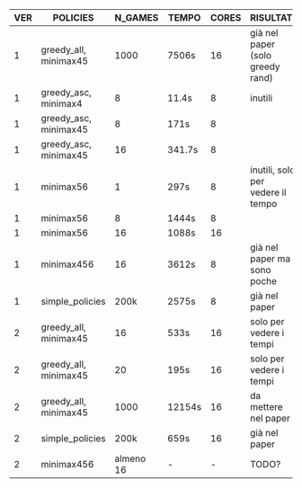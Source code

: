 | VER | POLICIES              | N_GAMES   | TEMPO  | CORES | RISULTATI                         |
| --- | --------------------- | --------- | ------ | ----- | --------------------------------- |
| 1   | greedy_all, minimax45 | 1000      | 7506s  | 16    | già nel paper (solo greedy rand)  |
| 1   | greedy_asc, minimax4  | 8         | 11.4s  | 8     | inutili                           |
| 1   | greedy_asc, minimax45 | 8         | 171s   | 8     |                                   |
| 1   | greedy_asc, minimax45 | 16        | 341.7s | 8     |                                   |
| 1   | minimax56             | 1         | 297s   | 8     | inutili, solo per vedere il tempo |
| 1   | minimax56             | 8         | 1444s  | 8     |                                   |
| 1   | minimax56             | 16        | 1088s  | 16    |                                   |
| 1   | minimax456            | 16        | 3612s  | 8     | già nel paper ma sono poche       |
| 1   | simple_policies       | 200k      | 2575s  | 8     | già nel paper                     |
| 2   | greedy_all, minimax45 | 16        | 533s   | 16    | solo per vedere i tempi           |
| 2   | greedy_all, minimax45 | 20        | 195s   | 16    | solo per vedere i tempi           |
| 2   | greedy_all, minimax45 | 1000      | 12154s | 16    | da mettere nel paper              |
| 2   | simple_policies       | 200k      | 659s   | 16    | già nel paper                     |
| 2   | minimax456            | almeno 16 | -      | -     | TODO?                             |
